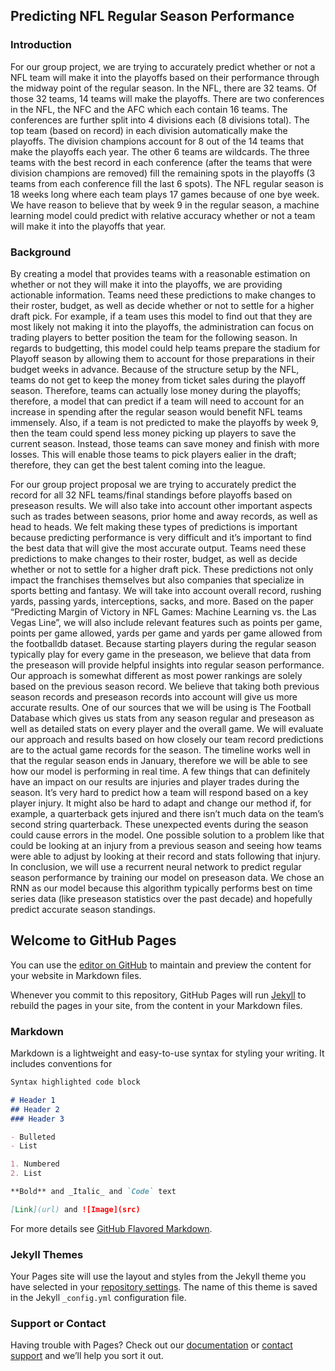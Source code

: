 ## Predicting NFL Regular Season Performance 
### Introduction
For our group project, we are trying to accurately predict whether or not a NFL team will make it into the playoffs based on their performance through the midway point of the regular season. In the NFL, there are 32 teams. Of those 32 teams, 14 teams will make the playoffs. There are two conferences in the NFL, the NFC and the AFC which each contain 16 teams. The conferences are further split into 4 divisions each (8 divisions total). The top team (based on record) in each division automatically make the playoffs. The division champions account for 8 out of the 14 teams that make the playoffs each year. The other 6 teams are wildcards. The three teams with the best record in each conference (after the teams that were division champions are removed) fill the remaining spots in the playoffs (3 teams from each conference fill the last 6 spots). The NFL regular season is 18 weeks long where each team plays 17 games because of one bye week. We have reason to believe that by week 9 in the regular season, a machine learning model could predict with relative accuracy whether or not a team will make it into the playoffs that year. 

### Background
By creating a model that provides teams with a reasonable estimation on whether or not they will make it into the playoffs, we are providing actionable information. Teams need these predictions to make changes to their roster, budget, as well as decide whether or not to settle for a higher draft pick. For example, if a team uses this model to find out that they are most likely not making it into the playoffs, the administration can focus on trading players to better position the team for the following season. In regards to budgetting, this model could help teams prepare the stadium for Playoff season by allowing them to account for those preparations in their budget weeks in advance. Because of the structure setup by the NFL, teams do not get to keep the money from ticket sales during the playoff season. Therefore, teams can actually lose money during the playoffs; therefore, a model that can predict if a team will need to account for an increase in spending after the regular season would benefit NFL teams immensely. Also, if a team is not predicted to make the playoffs by week 9, then the team could spend less money picking up players to save the current season. Instead, those teams can save money and finish with more losses. This will enable those teams to pick players ealier in the draft; therefore, they can get the best talent coming into the league. 
 



For our group project proposal we are trying to accurately predict the record for all 32 NFL teams/final standings before playoffs based on preseason results. We will also take into account other important aspects such as trades between seasons, prior home and away records, as well as head to heads. We felt making these types of predictions is important because predicting performance is very difficult and it’s important to find the best data that will give the most accurate output. Teams need these predictions to make changes to their roster, budget, as well as decide whether or not to settle for a higher draft pick. These predictions not only impact the franchises themselves but also companies that specialize in sports betting and fantasy. We will take into account overall record, rushing yards, passing yards, interceptions, sacks, and more. Based on the paper “Predicting Margin of Victory in NFL Games: Machine Learning vs. the Las Vegas Line”, we will also include relevant features such as points per game, points per game allowed, yards per game and yards per game allowed from the footballdb dataset. Because starting players during the regular season typically play for every game in the preseason, we believe that data from the preseason will provide helpful insights into regular season performance. Our approach is somewhat different as most power rankings are solely based on the previous season record. We believe that taking both previous season records and preseason records into account will give us more accurate results. One of our sources that we will be using is The Football Database which gives us stats from any season regular and preseason as well as detailed stats on every player and the overall game. We will evaluate our approach and results based on how closely our team record predictions are to the actual game records for the season. The timeline works well in that the regular season ends in January, therefore we will be able to see how our model is performing in real time. A few things that can definitely have an impact on our results are injuries and player trades during the season. It’s very hard to predict how a team will respond based on a key player injury. It might also be hard to adapt and change our method if, for example, a quarterback gets injured and there isn’t much data on the team’s second string quarterback. These unexpected events during the season could cause errors in the model. One possible solution to a problem like that could be looking at an injury from a previous season and seeing how teams were able to adjust by looking at their record and stats following that injury. In conclusion, we will use a recurrent neural network to predict regular season performance by training our model on preseason data. We chose an RNN as our model because this algorithm typically performs best on time series data (like preseason statistics over the past decade) and hopefully predict accurate season standings.





## Welcome to GitHub Pages

You can use the [editor on GitHub](https://github.com/rorbrow/MLtest/edit/gh-pages/index.md) to maintain and preview the content for your website in Markdown files.

Whenever you commit to this repository, GitHub Pages will run [Jekyll](https://jekyllrb.com/) to rebuild the pages in your site, from the content in your Markdown files.

### Markdown

Markdown is a lightweight and easy-to-use syntax for styling your writing. It includes conventions for

```markdown
Syntax highlighted code block

# Header 1
## Header 2
### Header 3

- Bulleted
- List

1. Numbered
2. List

**Bold** and _Italic_ and `Code` text

[Link](url) and ![Image](src)
```

For more details see [GitHub Flavored Markdown](https://guides.github.com/features/mastering-markdown/).

### Jekyll Themes

Your Pages site will use the layout and styles from the Jekyll theme you have selected in your [repository settings](https://github.com/rorbrow/MLtest/settings/pages). The name of this theme is saved in the Jekyll `_config.yml` configuration file.

### Support or Contact

Having trouble with Pages? Check out our [documentation](https://docs.github.com/categories/github-pages-basics/) or [contact support](https://support.github.com/contact) and we’ll help you sort it out.
